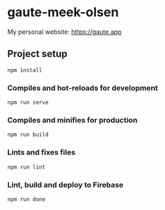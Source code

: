 # gaute-meek-olsen

My personal website: https://gaute.app

## Project setup
```
npm install
```

### Compiles and hot-reloads for development
```
npm run serve
```

### Compiles and minifies for production
```
npm run build
```

### Lints and fixes files
```
npm run lint
```

### Lint, build and deploy to Firebase
```
npm run done
```